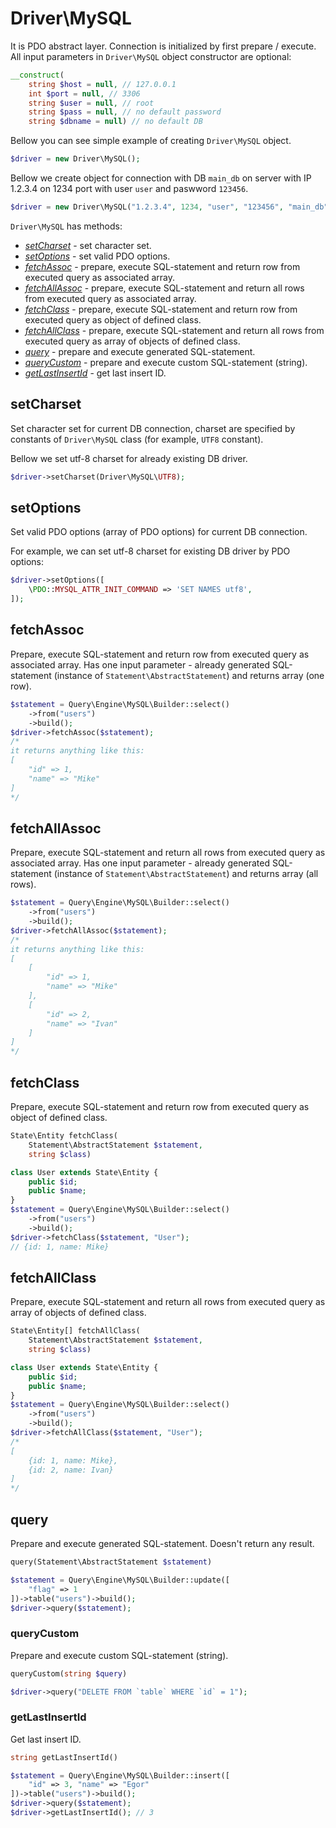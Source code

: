 # Driver\MySQL

It is PDO abstract layer. Connection is initialized by first prepare / execute. All input parameters in `Driver\MySQL` object constructor are optional:

```php
__construct(
	string $host = null, // 127.0.0.1
	int $port = null, // 3306
	string $user = null, // root
	string $pass = null, // no default password
	string $dbname = null) // no default DB
```

Bellow you can see simple example of creating `Driver\MySQL` object.

```php
$driver = new Driver\MySQL();
```

Bellow we create object for connection with DB `main_db` on server with IP 1.2.3.4 on 1234 port with user `user` and paswword `123456`.

```php
$driver = new Driver\MySQL("1.2.3.4", 1234, "user", "123456", "main_db");
```

`Driver\MySQL` has methods:

 - [*setCharset*](#setcharset) - set character set.
 - [*setOptions*](#setoptions) - set valid PDO options.
 - [*fetchAssoc*](#fetchassoc) - prepare, execute SQL-statement and return row from executed query as associated array.
 - [*fetchAllAssoc*](#fetchallassoc) - prepare, execute SQL-statement and return all rows from executed query as associated array.
 - [*fetchClass*](#fetchclass) - prepare, execute SQL-statement and return row from executed query as object of defined class.
 - [*fetchAllClass*](#fetchallclass) - prepare, execute SQL-statement and return all rows from executed query as array of objects of defined class.
 - [*query*](#query) - prepare and execute generated SQL-statement.
 - [*queryCustom*](#querycustom) - prepare and execute custom SQL-statement (string).
 - [*getLastInsertId*](#getlastinsertid) - get last insert ID.

## setCharset

Set character set for current DB connection, charset are specified by constants of `Driver\MySQL` class (for example, `UTF8` constant).

Bellow we set utf-8 charset for already existing DB driver.

```php
$driver->setCharset(Driver\MySQL\UTF8);
```

## setOptions

Set valid PDO options (array of PDO options) for current DB connection.

For example, we can set utf-8 charset for existing DB driver by PDO options:

```php
$driver->setOptions([
	\PDO::MYSQL_ATTR_INIT_COMMAND => 'SET NAMES utf8',
]);
```

## fetchAssoc

Prepare, execute SQL-statement and return row from executed query as associated array. Has one input parameter - already generated SQL-statement (instance of `Statement\AbstractStatement`) and returns array (one row).

```php
$statement = Query\Engine\MySQL\Builder::select()
	->from("users")
	->build();
$driver->fetchAssoc($statement);
/*
it returns anything like this:
[
	"id" => 1,
	"name" => "Mike"
]
*/
```

## fetchAllAssoc

Prepare, execute SQL-statement and return all rows from executed query as associated array. Has one input parameter - already generated SQL-statement (instance of `Statement\AbstractStatement`) and returns array (all rows).

```php
$statement = Query\Engine\MySQL\Builder::select()
	->from("users")
	->build();
$driver->fetchAllAssoc($statement);
/*
it returns anything like this:
[
	[
		"id" => 1,
		"name" => "Mike"
	],
	[
		"id" => 2,
		"name" => "Ivan"
	]
]
*/
```

## fetchClass

Prepare, execute SQL-statement and return row from executed query as object of defined class.

```php
State\Entity fetchClass(
	Statement\AbstractStatement $statement,
	string $class)
```

```php
class User extends State\Entity {
	public $id;
	public $name;
}
$statement = Query\Engine\MySQL\Builder::select()
	->from("users")
	->build();
$driver->fetchClass($statement, "User");
// {id: 1, name: Mike}
```

## fetchAllClass

Prepare, execute SQL-statement and return all rows from executed query as array of objects of defined class.

```php
State\Entity[] fetchAllClass(
	Statement\AbstractStatement $statement,
	string $class)
```

```php
class User extends State\Entity {
	public $id;
	public $name;
}
$statement = Query\Engine\MySQL\Builder::select()
	->from("users")
	->build();
$driver->fetchAllClass($statement, "User");
/*
[
	{id: 1, name: Mike},
	{id: 2, name: Ivan}
]
*/
```

## query

Prepare and execute generated SQL-statement. Doesn't return any result.

```php
query(Statement\AbstractStatement $statement)
```

```php
$statement = Query\Engine\MySQL\Builder::update([
	"flag" => 1
])->table("users")->build();
$driver->query($statement);
```

### queryCustom

Prepare and execute custom SQL-statement (string).

```php
queryCustom(string $query)
```

```php
$driver->query("DELETE FROM `table` WHERE `id` = 1");
```

### getLastInsertId

Get last insert ID.

```php
string getLastInsertId()
```

```php
$statement = Query\Engine\MySQL\Builder::insert([
	"id" => 3, "name" => "Egor"
])->table("users")->build();
$driver->query($statement);
$driver->getLastInsertId(); // 3
```